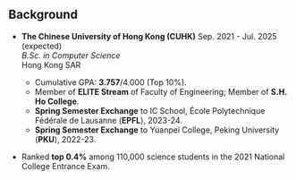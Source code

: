 ## Background

- **The Chinese University of Hong Kong (CUHK)** Sep. 2021 - Jul. 2025 (expected)  
  *B.Sc. in Computer Science*  
  Hong Kong SAR
  - Cumulative GPA: **3.757**/4.000 (Top 10%).
  - Member of **ELITE Stream** of Faculty of Engineering; Member of **S.H. Ho College**.
  - **Spring Semester Exchange** to IC School, École Polytechnique Fédérale de Lausanne (**EPFL**), 2023-24.
  - **Spring Semester Exchange** to Yuanpei College, Peking University (**PKU**), 2022-23.

- Ranked **top 0.4%** among 110,000 science students in the 2021 National College Entrance Exam.
